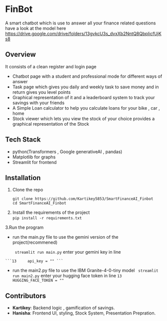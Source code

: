 # FinBot 
A smart chatbot which is use to answer all your finance related questions 
have a look at the model here
 https://drive.google.com/drive/folders/13gvkcU3s_dvxXb2NntQ8QbpIicfUjKs8 

## Overview  
It consists of a clean register and login page 
- Chatbot page with a student and professional mode for different ways of answer
- Task page which gives you daily and weekly task to save money and in return gives you level points 
- Graphical representation of it and a leaderboard system to track your savings with your friends 
- A Simple Loan calculator to help you calculate loans for your bike , car , home 
- Stock viewer which lets you view the stock of your choice provides a graphical representation of the Stock 

## Tech Stack
- python(Transformers , Google generativeAI , pandas)
- Matplotlib for graphs
- Streamlit for frontend

## Installation 
1. Clone the repo  
   ```
   git clone https://github.com/Kartikey5853/SmartFinanceAI_Finbot
   cd SmartFinanceAI_Finbot
    ```
2. Install the requirements of the project   
    ```pip install -r requirements.txt```

3.Run the program
   - run the main.py file to use the gemini version of the project(recommened)
      
        ``` streamlit run main.py```
    enter your gemini key in line

    ```13     api_key = "" ```
   - run the main2.py file to use the IBM Granite-4-0-tiny model 
        ``` streamlit run main2.py```
    enter your hugging face token in line 
    ```13 HUGGING_FACE_TOKEN = "" ```

## Contributors  
- **Kartikey**: Backend logic , gamification of savings.  
- **Hanisha**: Frontend UI, styling, Stock System, Presentation Prepration.  

    
